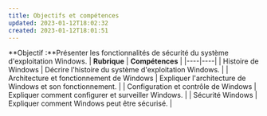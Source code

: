 ```yaml
---
title: Objectifs et compétences
updated: 2023-01-12T18:02:32
created: 2023-01-12T18:01:51
---
```


**Objectif :**Présenter les fonctionnalités de sécurité du système d'exploitation Windows.
| **Rubrique** | **Compétences** |
|----|----|
| Histoire de Windows | Décrire l'histoire du système d'exploitation Windows. |
| Architecture et fonctionnement de Windows | Expliquer l'architecture de Windows et son fonctionnement. |
| Configuration et contrôle de Windows | Expliquer comment configurer et surveiller Windows. |
| Sécurité Windows | Expliquer comment Windows peut être sécurisé. |
